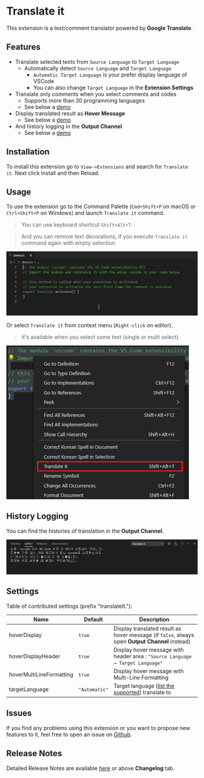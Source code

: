 # Translate it

This extension is a text/comment translator powered by **Google Translate**.

## Features

- Translate selected texts from `Source Language` to `Target Language`
    - Automatically detect `Source Language` and `Target Language`
        - `Automatic Target Language` is your prefer display language of VSCode
        - You can also change `Target Language` in the **Extension Settings**
- Translate only comments when you select comments and codes
    - Supports more than 30 programming languages
    - See below a [demo](#usage)
- Display translated result as **Hover Message**
    - See below a [demo](#usage)
- And history logging in the **Output Channel**
    - See below a [demo](#history-logging)

## Installation

To install this extension go to `View->Extensions` and search for `Translate it`. Next click Install and then Reload.

## Usage

To use the extension go to the Command Palette (`Cmd+Shift+P` on macOS or `Ctrl+Shift+P` on Windows) and launch `Translate it` command.
> You can use keyboard shortcut `Shift+Alt+T`.

> And you can remove text decorations, if you execute `Translate it` command again with empty selection.

![Demo 1](./images/readme/demo1.gif)

Or select `Translate it` from context menu (`Right-click` on editor).
> It's available when you select some text (single or multi select).

![Demo 2](./images/readme/demo2.png)

## History Logging

You can find the histories of translation in the **Output Channel**.

![Demo 3](./images/readme/demo3.png)

## Settings

Table of contributed settings (prefix "translateIt."):

| Name                     | Default       | Description                                                                                            |
| ------------------------ | ------------- | ------------------------------------------------------------------------------------------------------ |
| hoverDisplay             | `true`        | Display translated result as hover message (if `false`, always open **Output Channel** instead)                                                                   |
| hoverDisplayHeader       | `true`        | Display hover message with header area : `"Source Language → Target Language"`                                  |
| hoverMultiLineFormatting | `true`        | Display hover message with Multi-Line Formatting                                                               |
| targetLanguage           | `"Automatic"` | Target language ([list the supported](https://cloud.google.com/translate/docs/languages)) translate to |

## Issues

If you find any problems using this extension or you want to propose new features to it, feel free to open an issue on [Github](https://github.com/phoihos/translate-it/issues).

## Release Notes

Detailed Release Notes are available [here](https://github.com/phoihos/translate-it/blob/master/CHANGELOG.md) or above **Changelog** tab.
